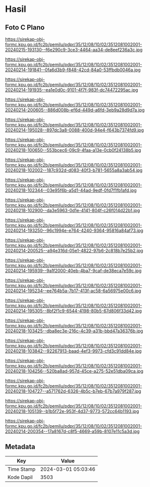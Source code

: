# Hasil

## Foto C Plano

https://sirekap-obj-formc.kpu.go.id/fc2b/pemilu/pdpr/35/12/08/10/02/3512081002001-20240215-193130--f6e290c9-3ce3-4464-aa34-de8eef236a3c.jpg

https://sirekap-obj-formc.kpu.go.id/fc2b/pemilu/pdpr/35/12/08/10/02/3512081002001-20240214-191841--0fa6d3b9-f848-42cd-84a0-53ffbdb0046a.jpg

https://sirekap-obj-formc.kpu.go.id/fc2b/pemilu/pdpr/35/12/08/10/02/3512081002001-20240214-191935--ea1e0d0c-9101-4f7f-983f-dc74472295ac.jpg

https://sirekap-obj-formc.kpu.go.id/fc2b/pemilu/pdpr/35/12/08/10/02/3512081002001-20240214-200605--886d008b-ef6d-449d-a6fd-3eb9a28d9d7a.jpg

https://sirekap-obj-formc.kpu.go.id/fc2b/pemilu/pdpr/35/12/08/10/02/3512081002001-20240214-195028--897dc3a8-0088-400d-94e4-f643b7374fd9.jpg

https://sirekap-obj-formc.kpu.go.id/fc2b/pemilu/pdpr/35/12/08/10/02/3512081002001-20240218-100650--553bcec6-09c9-4faa-a13e-0cb0f24138b5.jpg

https://sirekap-obj-formc.kpu.go.id/fc2b/pemilu/pdpr/35/12/08/10/02/3512081002001-20240218-102002--187c932d-d083-40f3-b781-5655a8a3ab54.jpg

https://sirekap-obj-formc.kpu.go.id/fc2b/pemilu/pdpr/35/12/08/10/02/3512081002001-20240218-102344--03e95f6b-a5d1-44ad-9edf-0fd7f1fb1afd.jpg

https://sirekap-obj-formc.kpu.go.id/fc2b/pemilu/pdpr/35/12/08/10/02/3512081002001-20240218-102900--da3e5963-0d1e-4141-804f-c26f014d22b1.jpg

https://sirekap-obj-formc.kpu.go.id/fc2b/pemilu/pdpr/35/12/08/10/02/3512081002001-20240214-193250--96c1994e-e764-4240-9364-95816a84af73.jpg

https://sirekap-obj-formc.kpu.go.id/fc2b/pemilu/pdpr/35/12/08/10/02/3512081002001-20240214-200525--a94e316d-05e1-4822-97b6-2c818b7e25b2.jpg

https://sirekap-obj-formc.kpu.go.id/fc2b/pemilu/pdpr/35/12/08/10/02/3512081002001-20240214-195939--9a1f2000-40eb-4ba7-9caf-de38eca7e59c.jpg

https://sirekap-obj-formc.kpu.go.id/fc2b/pemilu/pdpr/35/12/08/10/02/3512081002001-20240214-195234--ee764b5a-7b17-413f-ac58-6a56975e00c6.jpg

https://sirekap-obj-formc.kpu.go.id/fc2b/pemilu/pdpr/35/12/08/10/02/3512081002001-20240214-195305--8bf2f1c9-6544-4198-80b5-67d806f33d42.jpg

https://sirekap-obj-formc.kpu.go.id/fc2b/pemilu/pdpr/35/12/08/10/02/3512081002001-20240218-103425--dba8ec3e-216c-4c39-a31b-bbd47a36376b.jpg

https://sirekap-obj-formc.kpu.go.id/fc2b/pemilu/pdpr/35/12/08/10/02/3512081002001-20240218-103842--92267913-baad-4ef3-9973-cfd3c91dd84e.jpg

https://sirekap-obj-formc.kpu.go.id/fc2b/pemilu/pdpr/35/12/08/10/02/3512081002001-20240218-104256--520ba8ad-957d-45ce-a275-52e51dba09ca.jpg

https://sirekap-obj-formc.kpu.go.id/fc2b/pemilu/pdpr/35/12/08/10/02/3512081002001-20240218-104727--a571762d-6326-4b5c-b7eb-67b7a979f287.jpg

https://sirekap-obj-formc.kpu.go.id/fc2b/pemilu/pdpr/35/12/08/10/02/3512081002001-20240218-105139--b1b5f72e-953f-4d37-9773-572cc64b1193.jpg

https://sirekap-obj-formc.kpu.go.id/fc2b/pemilu/pdpr/35/12/08/10/02/3512081002001-20240214-200354--17a8167d-c8f5-4669-a59b-8107e11c5a3d.jpg


## Metadata

| Key        | Value               |
| ---------- | ------------------- |
| Time Stamp | 2024-03-01 05:03:46 |
| Kode Dapil | 3503                |



